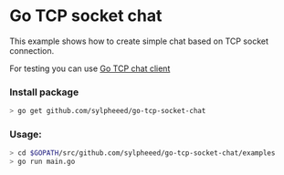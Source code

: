 # Go TCP socket chat

This example shows how to create simple chat based on TCP socket connection.

For testing you can use [Go TCP chat client](https://github.com/sylpheeed/go-tcp-socket-chat-client)

### Install package

``` bash
> go get github.com/sylpheeed/go-tcp-socket-chat
```

### Usage:

``` bash
> cd $GOPATH/src/github.com/sylpheeed/go-tcp-socket-chat/examples
> go run main.go
```



